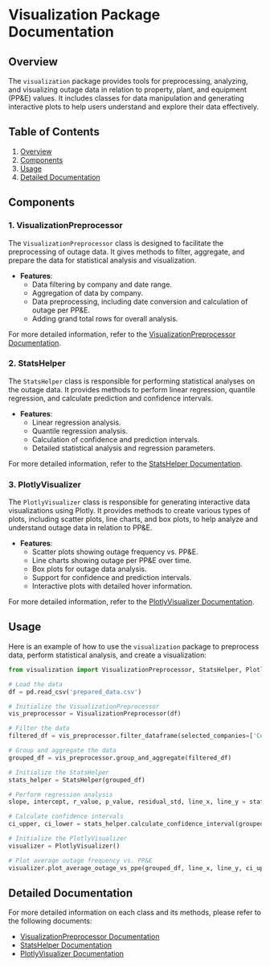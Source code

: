 # Visualization Package Documentation

## Overview

The `visualization` package provides tools for preprocessing, analyzing, and visualizing outage data in relation to property, plant, and equipment (PP&E) values. It includes classes for data manipulation and generating interactive plots to help users understand and explore their data effectively.

## Table of Contents

1. [Overview](#overview)
2. [Components](#components)
3. [Usage](#usage)
4. [Detailed Documentation](#detailed-documentation)

## Components

### 1. VisualizationPreprocessor
The `VisualizationPreprocessor` class is designed to facilitate the preprocessing of outage data. It gives methods to filter, aggregate, and prepare the data for statistical analysis and visualization.

- **Features**:
  - Data filtering by company and date range.
  - Aggregation of data by company.
  - Data preprocessing, including date conversion and calculation of outage per PP&E.
  - Adding grand total rows for overall analysis.

For more detailed information, refer to the [VisualizationPreprocessor Documentation](docs/VisualizationPreprocessor.md).

### 2. StatsHelper
The `StatsHelper` class is responsible for performing statistical analyses on the outage data. It provides methods to perform linear regression, quantile regression, and calculate prediction and confidence intervals.

- **Features**:
  - Linear regression analysis.
  - Quantile regression analysis.
  - Calculation of confidence and prediction intervals.
  - Detailed statistical analysis and regression parameters.

For more detailed information, refer to the [StatsHelper Documentation](docs/StatsHelper.md).

### 3. PlotlyVisualizer
The `PlotlyVisualizer` class is responsible for generating interactive data visualizations using Plotly. It provides methods to create various types of plots, including scatter plots, line charts, and box plots, to help analyze and understand outage data in relation to PP&E.

- **Features**:
  - Scatter plots showing outage frequency vs. PP&E.
  - Line charts showing outage per PP&E over time.
  - Box plots for outage data analysis.
  - Support for confidence and prediction intervals.
  - Interactive plots with detailed hover information.

For more detailed information, refer to the [PlotlyVisualizer Documentation](docs/PlotlyVisualizer.md).

## Usage

Here is an example of how to use the `visualization` package to preprocess data, perform statistical analysis, and create a visualization:

```python
from visualization import VisualizationPreprocessor, StatsHelper, PlotlyVisualizer

# Load the data
df = pd.read_csv('prepared_data.csv')

# Initialize the VisualizationPreprocessor
vis_preprocessor = VisualizationPreprocessor(df)

# Filter the data
filtered_df = vis_preprocessor.filter_dataframe(selected_companies=['CompanyA', 'CompanyB'], start_date='2021-01-01', end_date='2023-01-01')

# Group and aggregate the data
grouped_df = vis_preprocessor.group_and_aggregate(filtered_df)

# Initialize the StatsHelper
stats_helper = StatsHelper(grouped_df)

# Perform regression analysis
slope, intercept, r_value, p_value, residual_std, line_x, line_y = stats_helper.perform_regression(grouped_df)

# Calculate confidence intervals
ci_upper, ci_lower = stats_helper.calculate_confidence_interval(grouped_df, ci=95, residual_std=residual_std, line_x=line_x, line_y=line_y)

# Initialize the PlotlyVisualizer
visualizer = PlotlyVisualizer()

# Plot average outage frequency vs. PP&E
visualizer.plot_average_outage_vs_ppe(grouped_df, line_x, line_y, ci_upper, ci_lower)
```

## Detailed Documentation

For more detailed information on each class and its methods, please refer to the following documents:

- [VisualizationPreprocessor Documentation](docs/VisualizationPreprocessor.md)
- [StatsHelper Documentation](docs/StatsHelper.md)
- [PlotlyVisualizer Documentation](docs/PlotlyVisualizer.md)

